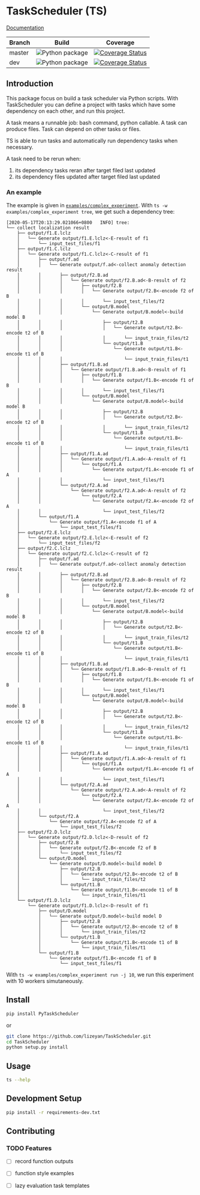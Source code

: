 # TaskScheduler (TS)
[Documentation](https://ts.lizeyan.me/)

|Branch|Build|Coverage|
|---   |---  |---     |
|master|![Python package](https://github.com/lizeyan/TaskScheduler/workflows/Python%20package/badge.svg?branch=master)|[![Coverage Status](https://coveralls.io/repos/github/lizeyan/TaskScheduler/badge.svg?branch=master&t=lYjJ0E)](https://coveralls.io/github/lizeyan/TaskScheduler?branch=master&service=github)|
|dev|![Python package](https://github.com/lizeyan/TaskScheduler/workflows/Python%20package/badge.svg?branch=dev)|[![Coverage Status](https://coveralls.io/repos/github/lizeyan/TaskScheduler/badge.svg?branch=dev&t=lYjJ0E)](https://coveralls.io/github/lizeyan/TaskScheduler?branch=dev&service=github)|
## Introduction
This package focus on build a task scheduler via Python scripts.
With TaskScheduler you can define a project with tasks which have some dependency on each other, and run this project.

A task means a runnable job: bash command, python callable.
A task can produce files.
Task can depend on other tasks or files.

TS is able to run tasks and automatically run dependency tasks when necessary.

A task need to be rerun when:
1. its dependency tasks reran after target filed last updated
2. its dependency files updated after target filed last updated


### An example
The example is given in [`examples/complex_experiment`](examples/complex_experiment).
With `ts -w examples/complex_experiment tree`, we get such a dependency tree:

```
[2020-05-17T20:13:29.021066+0800   INFO] tree:
└── collect localization result
    ├── output/f1.E.lclz
    │   └── Generate output/f1.E.lclz<-E-result of f1
    │       └── input_test_files/f1
    ├── output/f1.C.lclz
    │   └── Generate output/f1.C.lclz<-C-result of f1
    │       ├── output/f.ad
    │       │   └── Generate output/f.ad<-collect anomaly detection result
    │       │       ├── output/f2.B.ad
    │       │       │   └── Generate output/f2.B.ad<-B-result of f2
    │       │       │       ├── output/f2.B
    │       │       │       │   └── Generate output/f2.B<-encode f2 of B
    │       │       │       │       └── input_test_files/f2
    │       │       │       └── output/B.model
    │       │       │           └── Generate output/B.model<-build model B
    │       │       │               ├── output/t2.B
    │       │       │               │   └── Generate output/t2.B<-encode t2 of B
    │       │       │               │       └── input_train_files/t2
    │       │       │               └── output/t1.B
    │       │       │                   └── Generate output/t1.B<-encode t1 of B
    │       │       │                       └── input_train_files/t1
    │       │       ├── output/f1.B.ad
    │       │       │   └── Generate output/f1.B.ad<-B-result of f1
    │       │       │       ├── output/f1.B
    │       │       │       │   └── Generate output/f1.B<-encode f1 of B
    │       │       │       │       └── input_test_files/f1
    │       │       │       └── output/B.model
    │       │       │           └── Generate output/B.model<-build model B
    │       │       │               ├── output/t2.B
    │       │       │               │   └── Generate output/t2.B<-encode t2 of B
    │       │       │               │       └── input_train_files/t2
    │       │       │               └── output/t1.B
    │       │       │                   └── Generate output/t1.B<-encode t1 of B
    │       │       │                       └── input_train_files/t1
    │       │       ├── output/f1.A.ad
    │       │       │   └── Generate output/f1.A.ad<-A-result of f1
    │       │       │       └── output/f1.A
    │       │       │           └── Generate output/f1.A<-encode f1 of A
    │       │       │               └── input_test_files/f1
    │       │       └── output/f2.A.ad
    │       │           └── Generate output/f2.A.ad<-A-result of f2
    │       │               └── output/f2.A
    │       │                   └── Generate output/f2.A<-encode f2 of A
    │       │                       └── input_test_files/f2
    │       └── output/f1.A
    │           └── Generate output/f1.A<-encode f1 of A
    │               └── input_test_files/f1
    ├── output/f2.E.lclz
    │   └── Generate output/f2.E.lclz<-E-result of f2
    │       └── input_test_files/f2
    ├── output/f2.C.lclz
    │   └── Generate output/f2.C.lclz<-C-result of f2
    │       ├── output/f.ad
    │       │   └── Generate output/f.ad<-collect anomaly detection result
    │       │       ├── output/f2.B.ad
    │       │       │   └── Generate output/f2.B.ad<-B-result of f2
    │       │       │       ├── output/f2.B
    │       │       │       │   └── Generate output/f2.B<-encode f2 of B
    │       │       │       │       └── input_test_files/f2
    │       │       │       └── output/B.model
    │       │       │           └── Generate output/B.model<-build model B
    │       │       │               ├── output/t2.B
    │       │       │               │   └── Generate output/t2.B<-encode t2 of B
    │       │       │               │       └── input_train_files/t2
    │       │       │               └── output/t1.B
    │       │       │                   └── Generate output/t1.B<-encode t1 of B
    │       │       │                       └── input_train_files/t1
    │       │       ├── output/f1.B.ad
    │       │       │   └── Generate output/f1.B.ad<-B-result of f1
    │       │       │       ├── output/f1.B
    │       │       │       │   └── Generate output/f1.B<-encode f1 of B
    │       │       │       │       └── input_test_files/f1
    │       │       │       └── output/B.model
    │       │       │           └── Generate output/B.model<-build model B
    │       │       │               ├── output/t2.B
    │       │       │               │   └── Generate output/t2.B<-encode t2 of B
    │       │       │               │       └── input_train_files/t2
    │       │       │               └── output/t1.B
    │       │       │                   └── Generate output/t1.B<-encode t1 of B
    │       │       │                       └── input_train_files/t1
    │       │       ├── output/f1.A.ad
    │       │       │   └── Generate output/f1.A.ad<-A-result of f1
    │       │       │       └── output/f1.A
    │       │       │           └── Generate output/f1.A<-encode f1 of A
    │       │       │               └── input_test_files/f1
    │       │       └── output/f2.A.ad
    │       │           └── Generate output/f2.A.ad<-A-result of f2
    │       │               └── output/f2.A
    │       │                   └── Generate output/f2.A<-encode f2 of A
    │       │                       └── input_test_files/f2
    │       └── output/f2.A
    │           └── Generate output/f2.A<-encode f2 of A
    │               └── input_test_files/f2
    ├── output/f2.D.lclz
    │   └── Generate output/f2.D.lclz<-D-result of f2
    │       ├── output/f2.B
    │       │   └── Generate output/f2.B<-encode f2 of B
    │       │       └── input_test_files/f2
    │       └── output/D.model
    │           └── Generate output/D.model<-build model D
    │               ├── output/t2.B
    │               │   └── Generate output/t2.B<-encode t2 of B
    │               │       └── input_train_files/t2
    │               └── output/t1.B
    │                   └── Generate output/t1.B<-encode t1 of B
    │                       └── input_train_files/t1
    └── output/f1.D.lclz
        └── Generate output/f1.D.lclz<-D-result of f1
            ├── output/D.model
            │   └── Generate output/D.model<-build model D
            │       ├── output/t2.B
            │       │   └── Generate output/t2.B<-encode t2 of B
            │       │       └── input_train_files/t2
            │       └── output/t1.B
            │           └── Generate output/t1.B<-encode t1 of B
            │               └── input_train_files/t1
            └── output/f1.B
                └── Generate output/f1.B<-encode f1 of B
                    └── input_test_files/f1
```

With `ts -w examples/complex_experiment run -j 10`, we run this experiment with 10 workers simutaneously.

## Install

```bash
pip install PyTaskScheduler
```
or
```bash
git clone https://github.com/lizeyan/TaskScheduler.git
cd TaskScheduler
python setup.py install
```
## Usage
```bash
ts --help
```
## Development Setup
```bash
pip install -r requirements-dev.txt
```
## Contributing
### TODO Features
- [ ] record function outputs
- [ ] function style examples
- [ ] lazy evaluation task templates


